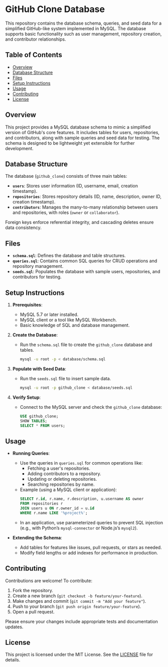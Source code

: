 # GitHub Clone Database

This repository contains the database schema, queries, and seed data for a simplified GitHub-like system implemented in MySQL. The database supports basic functionality such as user management, repository creation, and contributor relationships.

## Table of Contents
- [Overview](#overview)
- [Database Structure](#database-structure)
- [Files](#files)
- [Setup Instructions](#setup-instructions)
- [Usage](#usage)
- [Contributing](#contributing)
- [License](#license)

## Overview
This project provides a MySQL database schema to mimic a simplified version of GitHub's core features. It includes tables for users, repositories, and contributors, along with sample queries and seed data for testing. The schema is designed to be lightweight yet extensible for further development.

## Database Structure
The database (`github_clone`) consists of three main tables:
- **`users`**: Stores user information (ID, username, email, creation timestamp).
- **`repositories`**: Stores repository details (ID, name, description, owner ID, creation timestamp).
- **`contributors`**: Manages the many-to-many relationship between users and repositories, with roles (`owner` or `collaborator`).

Foreign keys enforce referential integrity, and cascading deletes ensure data consistency.

## Files
- **`schema.sql`**: Defines the database and table structures.
- **`queries.sql`**: Contains common SQL queries for CRUD operations and repository management.
- **`seeds.sql`**: Populates the database with sample users, repositories, and contributors for testing.

## Setup Instructions
1. **Prerequisites**:
   - MySQL 5.7 or later installed.
   - MySQL client or a tool like MySQL Workbench.
   - Basic knowledge of SQL and database management.

2. **Create the Database**:
   - Run the `schema.sql` file to create the `github_clone` database and tables.
     ```bash
     mysql -u root -p < database/schema.sql
     ```

3. **Populate with Seed Data**:
   - Run the `seeds.sql` file to insert sample data.
     ```bash
     mysql -u root -p github_clone < database/seeds.sql
     ```

4. **Verify Setup**:
   - Connect to the MySQL server and check the `github_clone` database:
     ```sql
     USE github_clone;
     SHOW TABLES;
     SELECT * FROM users;
     ```

## Usage
- **Running Queries**:
  - Use the queries in `queries.sql` for common operations like:
    - Fetching a user's repositories.
    - Adding contributors to a repository.
    - Updating or deleting repositories.
    - Searching repositories by name.
  - Example (using a MySQL client or application):
    ```sql
    SELECT r.id, r.name, r.description, u.username AS owner
    FROM repositories r
    JOIN users u ON r.owner_id = u.id
    WHERE r.name LIKE '%project%';
    ```
  - In an application, use parameterized queries to prevent SQL injection (e.g., with Python’s `mysql-connector` or Node.js’s `mysql2`).

- **Extending the Schema**:
  - Add tables for features like issues, pull requests, or stars as needed.
  - Modify field lengths or add indexes for performance in production.

## Contributing
Contributions are welcome! To contribute:
1. Fork the repository.
2. Create a new branch (`git checkout -b feature/your-feature`).
3. Make changes and commit (`git commit -m "Add your feature"`).
4. Push to your branch (`git push origin feature/your-feature`).
5. Open a pull request.

Please ensure your changes include appropriate tests and documentation updates.

## License
This project is licensed under the MIT License. See the [LICENSE](LICENSE) file for details.